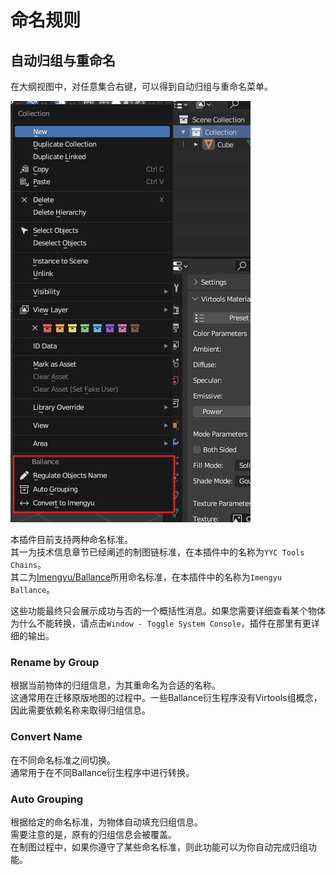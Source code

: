 # 命名规则

## 自动归组与重命名

在大纲视图中，对任意集合右键，可以得到自动归组与重命名菜单。

![](../imgs/naming-convention.png)

本插件目前支持两种命名标准。  
其一为技术信息章节已经阐述的制图链标准，在本插件中的名称为`YYC Tools Chains`。  
其二为[Imengyu/Ballance](https://github.com/imengyu/Ballance)所用命名标准，在本插件中的名称为`Imengyu Ballance`。

这些功能最终只会展示成功与否的一个概括性消息。如果您需要详细查看某个物体为什么不能转换，请点击`Window - Toggle System Console`，插件在那里有更详细的输出。

### Rename by Group

根据当前物体的归组信息，为其重命名为合适的名称。  
这通常用在迁移原版地图的过程中。一些Ballance衍生程序没有Virtools组概念，因此需要依赖名称来取得归组信息。

### Convert Name

在不同命名标准之间切换。  
通常用于在不同Ballance衍生程序中进行转换。

### Auto Grouping

根据给定的命名标准，为物体自动填充归组信息。  
需要注意的是，原有的归组信息会被覆盖。  
在制图过程中，如果你遵守了某些命名标准，则此功能可以为你自动完成归组功能。
